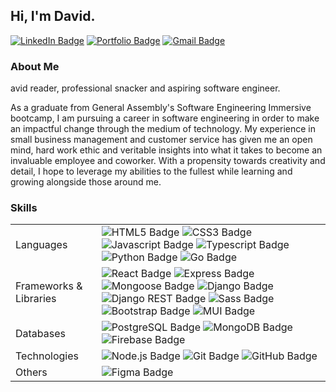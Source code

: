 ## Hi, I'm David.

[![LinkedIn Badge](https://img.shields.io/badge/-davcho-0077B5?style=for-the-badge&logo=linkedin&logoColor=white&link=https://www.linkedin.com/in/davcho/)](https://www.linkedin.com/in/davcho/)
[![Portfolio Badge](https://img.shields.io/badge/-davcho.com-259C49?style=for-the-badge&logo=googlechrome&logoColor=white&link=https://davcho.com/)](https://davcho.com/)
[![Gmail Badge](https://img.shields.io/badge/-chodavid@gmail.com-D14836?style=for-the-badge&logo=gmail&logoColor=white&Link=mailto:chodavid@gmail.com)](mailto:chodavid@gmail.com)

### About Me

avid reader, professional snacker and aspiring software engineer.

As a graduate from General Assembly's Software Engineering Immersive bootcamp, I am pursuing a career in software engineering in order to make an impactful change through the medium of technology. My experience in small business management and customer service has given me an open mind, hard work ethic and veritable insights into what it takes to become an invaluable employee and coworker. With a propensity towards creativity and detail, I hope to leverage my abilities to the fullest while learning and growing alongside those around me.

### Skills

<table>
  <tbody>
    <tr>
      <td>Languages</td>
      <td>
        <img src="https://img.shields.io/badge/-HTML-E34F26?style=for-the-badge&logo=html5&logoColor=white" alt="HTML5 Badge" />
        <img src="https://img.shields.io/badge/-CSS-1572B6?style=for-the-badge&logo=css3&logoColor=white" alt="CSS3 Badge" />
        <img src="https://img.shields.io/badge/-Javascript-d1bb15?style=for-the-badge&logo=javascript&logoColor=white" alt="Javascript Badge" />
        <img src="https://img.shields.io/badge/-Typescript-3178C6?style=for-the-badge&logo=typescript&logoColor=white" alt="Typescript Badge" />
        <img src="https://img.shields.io/badge/-Python-3776AB?style=for-the-badge&logo=python&logoColor=white" alt="Python Badge" />
        <img src="https://img.shields.io/badge/-Go-00ADD8?style=for-the-badge&logo=go&logoColor=white" alt="Go Badge" />
      </td>
    </tr>
    <tr>
      <td>Frameworks & Libraries</td>
      <td>
        <img src="https://img.shields.io/badge/-React-49aec9?style=for-the-badge&logo=react&logoColor=white" alt="React Badge" />
        <img src="https://img.shields.io/badge/-Express-000000?style=for-the-badge&logo=express&logoColor=white" alt="Express Badge" />
        <img src="https://img.shields.io/badge/-Mongoose-800?style=for-the-badge&logo=javascript&logoColor=white" alt="Mongoose Badge" />
        <img src="https://img.shields.io/badge/-Django-092E20?style=for-the-badge&logo=django&logoColor=white" alt="Django Badge" />
        <img src="https://img.shields.io/badge/-Django Rest-A30000?style=for-the-badge&logo=django&logoColor=white" alt="Django REST Badge" />
        <img src="https://img.shields.io/badge/-Sass-CC6699?style=for-the-badge&logo=sass&logoColor=white" alt="Sass Badge" />
        <img src="https://img.shields.io/badge/-Bootstrap-7952B3?style=for-the-badge&logo=bootstrap&logoColor=white" alt="Bootstrap Badge" />
        <img src="https://img.shields.io/badge/-MUI-007FFF?style=for-the-badge&logo=mui&logoColor=white" alt="MUI Badge" />
      </td>
    </tr>
    <tr>
      <td>Databases</td>
      <td>
        <img src="https://img.shields.io/badge/-PostgreSQL-4169E1?style=for-the-badge&logo=postgresql&logoColor=white" alt="PostgreSQL Badge" />
        <img src="https://img.shields.io/badge/-MongoDB-47A248?style=for-the-badge&logo=mongodb&logoColor=white" alt="MongoDB Badge" />
        <img src="https://img.shields.io/badge/-Firebase-FFCA28?style=for-the-badge&logo=firebase&logoColor=white" alt="Firebase Badge" />
      </td>
    </tr>
    <tr>
      <td>Technologies</td>
      <td>
        <img src="https://img.shields.io/badge/-Node.JS-339933?style=for-the-badge&logo=nodedotjs&logoColor=white" alt="Node.js Badge" />
        <img src="https://img.shields.io/badge/-Git-F05032?style=for-the-badge&logo=git&logoColor=white" alt="Git Badge" />
        <img src="https://img.shields.io/badge/-GitHub-181717?style=for-the-badge&logo=github&logoColor=white" alt="GitHub Badge" />
      </td>
    </tr>
    <tr>
      <td>Others</td>
      <td>
        <img src="https://img.shields.io/badge/-Figma-F24E1E?style=for-the-badge&logo=figma&logoColor=white" alt="Figma Badge" />
      </td>
    </tr>
  </tbody>
</table>
